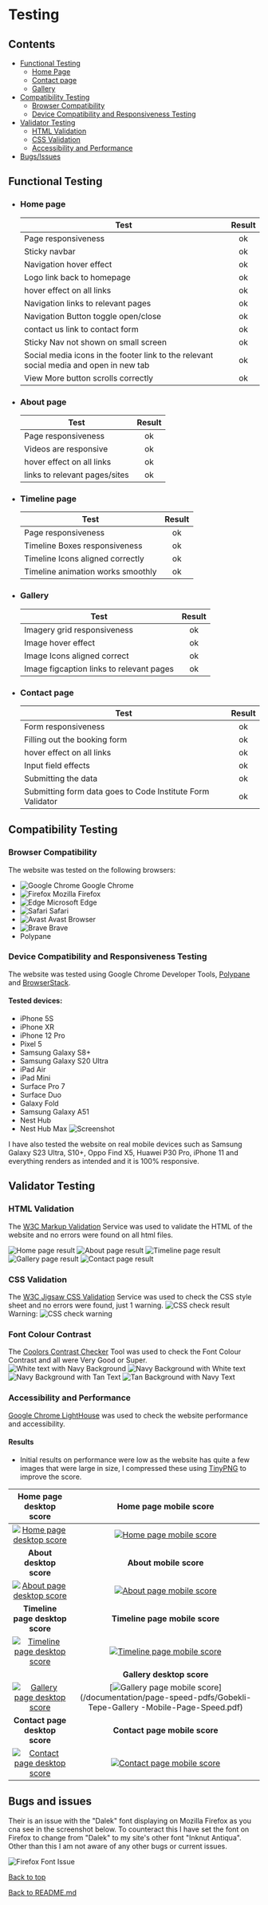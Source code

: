 # Testing

## Contents

* [Functional Testing](#functional-testing)
    * [Home Page](#home-page)
    * [Contact page](#contact-page)
    * [Gallery](#gallery)
* [Compatibility Testing](#compatibility-testing)
    * [Browser Compatibility](#browser-compatibility)
    * [Device Compatibility and Responsiveness Testing](#device-compatibility-and-responsiveness-testing)
* [Validator Testing](#validator-testing)
    * [HTML Validation](#html-validation)
    * [CSS Validation](#css-validation)
    * [Accessibility and Performance](#accessibility-and-performance)
* [Bugs/Issues](#bugs-and-issues)

## Functional Testing

 * ### Home page
    Test | Result
    ---|:---:
    Page responsiveness | ok
    Sticky navbar | ok
    Navigation hover effect | ok
    Logo link back to homepage | ok
    hover effect on all links | ok
    Navigation links to relevant pages | ok
    Navigation Button toggle open/close | ok
    contact us link to contact form | ok
    Sticky Nav not shown on small screen | ok
    Social media icons in the footer link to the relevant social media and open in new tab | ok
    View More button scrolls correctly | ok
 
 - ### About page 
    Test | Result
    ---|:---:
    Page responsiveness | ok
    Videos are responsive | ok
    hover effect on all links | ok
    links to relevant pages/sites | ok

- ### Timeline page 
    Test | Result
    ---|:---:
    Page responsiveness | ok
    Timeline Boxes responsiveness | ok
    Timeline Icons aligned correctly | ok
    Timeline animation works smoothly | ok

 - ### Gallery
    Test | Result
    ---|:---:
    Imagery grid responsiveness | ok
    Image hover effect | ok
    Image Icons aligned correct | ok
    Image figcaption links to relevant pages | ok

- ### Contact page 
    Test | Result
    ---|:---:
    Form responsiveness | ok
    Filling out the booking form | ok
    hover effect on all links | ok
    Input field effects | ok
    Submitting the data | ok
    Submitting form data goes to Code Institute Form Validator | ok

## Compatibility Testing
### Browser Compatibility
The website was tested on the following browsers:
* ![Google Chrome](https://img.shields.io/badge/Google%20Chrome-4285F4?style=for-the-badge&logo=GoogleChrome&logoColor=white) Google Chrome
* ![Firefox](https://img.shields.io/badge/Firefox-FF7139?style=for-the-badge&logo=Firefox-Browser&logoColor=white) Mozilla Firefox
* ![Edge](https://img.shields.io/badge/Edge-0078D7?style=for-the-badge&logo=Microsoft-edge&logoColor=white) Microsoft Edge 
* ![Safari](https://img.shields.io/badge/Safari-000000?style=for-the-badge&logo=Safari&logoColor=white) Safari
* ![Avast](https://img.shields.io/badge/Avast-FF7800.svg?style=for-the-badge&logo=Avast&logoColor=white) Avast Browser
* ![Brave](https://img.shields.io/badge/Brave-FB542B?style=for-the-badge&logo=Brave&logoColor=white) Brave 
* Polypane


### Device Compatibility and Responsiveness Testing
The website was tested using Google Chrome Developer Tools, [Polypane](https://polypane.app/)  and [BrowserStack](https://www.browserstack.com/). 
#### Tested devices:
* iPhone 5S
* iPhone XR
* iPhone 12 Pro
* Pixel 5
* Samsung Galaxy S8+
* Samsung Galaxy S20 Ultra
* iPad Air
* iPad Mini
* Surface Pro 7
* Surface Duo
* Galaxy Fold
* Samsung Galaxy A51
* Nest Hub
* Nest Hub Max
![Screenshot](/documentation/documentation-images/Responsive-Media-Screens.png)

I have also tested the website on real mobile devices such as Samsung Galaxy S23 Ultra, S10+, Oppo Find X5, Huawei P30 Pro, iPhone 11 and everything renders as intended and it is 100% responsive.


## Validator Testing

### HTML Validation
The [W3C Markup Validation](https://validator.w3.org/) Service was used to validate the HTML of the website and no errors were found on all html files.

![Home page result](/documentation/documentation-images/Home-devancadman-MP1-Gobekli-Tepe-Website-html-Nu-Html-Checker.png)
![About page result](/documentation/documentation-images/About-devancadman-MP1-Gobekli-Tepe-Website-html-Nu-Html-Checker.png)
![Timeline page result](/documentation/documentation-images/Timeline-devancadman-MP1-Gobekli-Tepe-Website-html-Nu-Html-Checker.png)
![Gallery page result](/documentation/documentation-images/Gallery-devancadman-MP1-Gobekli-Tepe-Website-html-Nu-Html-Checker.png)
![Contact page result](/documentation/documentation-images/Contact-devancadman-MP1-Gobekli-Tepe-Website-html-Nu-Html-Checker.png)

### CSS Validation
The [W3C Jigsaw CSS Validation](https://jigsaw.w3.org/css-validator/) Service was used to check the CSS style sheet and no errors were found, just 1 warning.
![CSS check result](/documentation/documentation-images/W3C-CSS-Validator-results-for-style-css-CSS-level-3-SVG-.png)
Warning:
![CSS check warning](/documentation/documentation-images/W3C-CSS-Validator-results-for-style-css-CSS-level-3-SVG-warning.png)

### Font Colour Contrast
The [Coolors Contrast Checker](https://coolors.co/contrast-checker) Tool was used to check the Font Colour Contrast and all were Very Good or Super.
![White text with Navy Background](/documentation/documentation-images/Color-Contrast-Checker-Coolors-navy-white.png)
![Navy Background with White text](/documentation/documentation-images/Color-Contrast-Checker-Coolors-white-navy.png)
![Navy Background with Tan Text](/documentation/documentation-images/Color-Contrast-Checker-Coolors-navy-tan.png)
![Tan Background with Navy Text](/documentation/documentation-images/Color-Contrast-Checker-Coolors-tan-navy.png)


### Accessibility and Performance
[Google Chrome LightHouse](https://developer.chrome.com/docs/lighthouse) was used to check the website performance and accessibility.

#### Results
 * Initial results on performance were low as the website has quite a few images that were large in size, I compressed these using [TinyPNG](https://tinypng.com/) to improve the score.

  |                       **Home page desktop score**                                  |                           **Home page mobile score**                                     |
  |        :----------------------------------------------------------:                |        :-------------------------------------------------------------------:             |
  | [![Home page desktop score](/documentation/page-speed-pdfs/Gobekli-Tepe-Desktop-Page-Speed.png 'Home page desktop score')](/documentation/page-speed-pdfs/Gobekli-Tepe-Desktop-Page-Speed.pdf) | [![Home page mobile score](/documentation/page-speed-pdfs/Gobekli-Tepe-Mobile-Page-Speed.png 'Home page mobile score')](/documentation/page-speed-pdfs/Gobekli-Tepe-Mobile-Page-Speed.pdf)      |
  |                      **About desktop score**                                     |                          **About mobile score**                                        |
  | [![About page desktop score](/documentation/page-speed-pdfs/Gobekli-Tepe-About-Desktop-Page-Speed.png 'About page desktop score')](/documentation/page-speed-pdfs/Gobekli-Tepe-About-Desktop-Page-Speed.pdf) | [![About page mobile score](/documentation/page-speed-pdfs/Gobekli-Tepe-About-Mobile-Page-Speed.png 'About page mobile score')](/documentation/page-speed-pdfs/Gobekli-Tepe-About-Mobile-Page-Speed.pdf)         |
  |                       **Timeline page desktop score**                               |                           **Timeline page mobile score**                                  |
  |  [![Timeline page desktop score](/documentation/page-speed-pdfs/Gobekli-Tepe-Timeline-Desktop-Page-Speed.png 'Timeline page desktop score')](/documentation/page-speed-pdfs/Gobekli-Tepe-Timeline-Desktop-Page-Speed.pdf) | [![Timeline page mobile score](/documentation/page-speed-pdfs/Gobekli-Tepe-Timeline-Mobile-Page-Speed.png 'Timeline page mobile score')](/documentation/page-speed-pdfs/Gobekli-Tepe-Timeline-Mobile-Page-Speed.pdf)   |
    |                      **Gallery desktop score**                                     |                          **Gallery mobile score**                                        |
  |  [![Gallery page desktop score](/documentation/page-speed-pdfs/Gobekli-Tepe-Gallery-Desktop-Page-Speed.png 'Gallery page desktop score')](/documentation/page-speed-pdfs/Gobekli-Tepe-Gallery-Desktop-Page-Speed.pdf) | [![Gallery page mobile score](/documentation/page-speed-pdfs/Gobekli-Tepe-Gallery-Mobile-Page-Speed.png 'Gallery page mobile score')](/documentation/page-speed-pdfs/Gobekli-Tepe-Gallery -Mobile-Page-Speed.pdf)       |
  |                       **Contact page desktop score**                               |                           **Contact page mobile score**                                  |
  |  [![Contact page desktop score](/documentation/page-speed-pdfs/Gobekli-Tepe-Contact-Desktop-Page-Speed.png 'Contact page desktop score')](/documentation/page-speed-pdfs/Gobekli-Tepe-Contact-Desktop-Page-Speed.pdf) | [![Contact page mobile score](/documentation/page-speed-pdfs/Gobekli-Tepe-Contact-Mobile-Page-Speed.png 'Contact page mobile score')](/documentation/page-speed-pdfs/Gobekli-Tepe-Contact-Mobile-Page-Speed.pdf)    |


## Bugs and issues
Their is an issue with the "Dalek" font displaying on Mozilla Firefox as you cna see in the screenshot below. To counteract this I have set the font on Firefox to change from "Dalek" to my site's other font "Inknut Antiqua". Other than this I am not aware of any other bugs or current issues.

![Firefox Font Issue](/documentation/documentation-images/Firefox-Font-Issue.png)

[Back to top](#contents)

[Back to README.md](https://github.com/RicardoLMMatos/Ricardos-mediterranean-restaurant/blob/main/README.md)